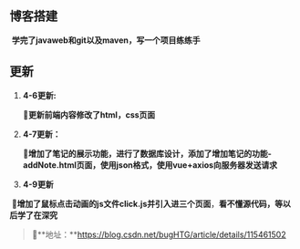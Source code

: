 ## 博客搭建

​																**学完了javaweb和git以及maven，写一个项目练练手**

## 更新

1. **4-6更新:**

   :tada:**更新前端内容修改了html，css页面**

2. **4-7更新：**

   :tada:**增加了笔记的展示功能，进行了数据库设计，添加了增加笔记的功能-addNote.html页面，使用json格式，使用vue+axios向服务器发送请求**

3. **4-9更新**

​	**:tada:增加了鼠标点击动画的js文件click.js并引入进三个页面**，**看不懂源代码，等以后学了在深究**

> :rocket:**地址：**https://blog.csdn.net/bugHTG/article/details/115461502





